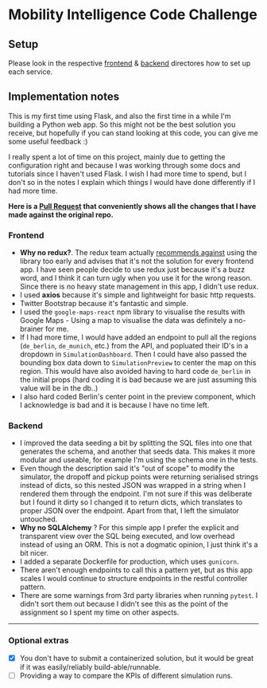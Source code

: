 # Mobility Intelligence Code Challenge

## Setup

Please look in the respective [frontend](https://github.com/MarcoPrins/vizualize-mi/tree/master/frontend) & [backend](https://github.com/MarcoPrins/vizualize-mi/tree/master/backend) directores how to set up each service.

## Implementation notes

This is my first time using Flask, and also the first time in a while I'm building a Python web app. So this might not be the best solution you receive, but hopefully if you can stand looking at this code, you can give me some useful feedback :)

I really spent a lot of time on this project, mainly due to getting the configuration right and because I was working through some docs and tutorials since I haven't used Flask. I wish I had more time to spend, but I don't so in the notes I explain which things I would have done differently if I had more time.

**Here is a [Pull Request](https://github.com/MarcoPrins/vizualize-mi/pull/1/files) that conveniently shows all the changes that I have made against the original repo.**

### Frontend
* **Why no redux?**. The redux team actually [recommends against](https://redux.js.org/introduction/getting-started#should-you-use-redux) using the library too early and advises that it's not the solution for every frontend app. I have seen people decide to use redux just because it's a buzz word, and I think it can turn ugly when you use it for the wrong reason. Since there is no heavy state management in this app, I didn't use redux.
* I used **axios** because it's simple and lightweight for basic http requests.
* Twitter Bootstrap because it's fantastic and simple.
* I used the `google-maps-react` npm library to visualise the results with Google Maps - Using a map to visualise the data was definitely a no-brainer for me.
* If I had more time, I would have added an endpoint to pull all the regions (`de_berlin`, `de_munich`, etc.) from the API, and popluated their ID's in a dropdown in `SimulationDashboard`. Then I could have also passed the bounding box data down to `SimulationPreview` to center the map on this region. This would have also avoided having to hard code `de_berlin` in the initial props (hard coding it is bad because we are just assuming this value will be in the db..)
* I also hard coded Berlin's center point in the preview component, which I acknowledge is bad and it is because I have no time left.

### Backend
* I improved the data seeding a bit by splitting the SQL files into one that generates the schema, and another that seeds data. This makes it more modular and useable, for example I'm using the schema one in the tests.
* Even though the description said it's "out of scope" to modify the simulator, the dropoff and pickup points were returning serialised strings instead of dicts, so this nested JSON was wrapped in a string when I rendered them through the endpoint. I'm not sure if this was deliberate but I found it dirty so I changed it to return dicts, which translates to proper JSON over the endpoint. Apart from that, I left the simulator untouched.
* **Why no SQLAlchemy** ? For this simple app I prefer the explicit and transparent view over the SQL being executed, and low overhead instead of using an ORM. This is not a dogmatic opinion, I just think it's a bit nicer.
* I added a separate Dockerfile for production, which uses `gunicorn`.
* There aren't enough endpoints to call this a pattern yet, but as this app scales I would continue to structure endpoints in the restful controller pattern.
* There are some warnings from 3rd party libraries when running `pytest`. I didn't sort them out because I didn't see this as the point of the assignment so I spent my time on other aspects.

----

### Optional extras
- [x] You don't have to submit a containerized solution, but it would be great if it was easily/reliably build-able/runnable.
- [ ] Providing a way to compare the KPIs of different simulation runs.
